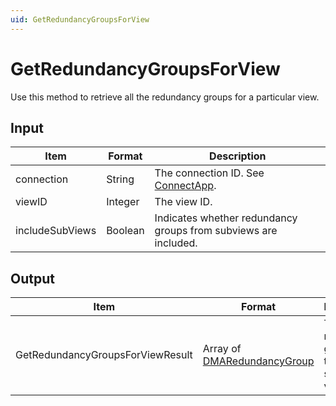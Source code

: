 ```yaml
---
uid: GetRedundancyGroupsForView
---
```


# GetRedundancyGroupsForView

Use this method to retrieve all the redundancy groups for a particular view.

## Input

| Item            | Format  | Description                                                     |
|-----------------|---------|-----------------------------------------------------------------|
| connection      | String  | The connection ID. See [ConnectApp](xref:ConnectApp).           |
| viewID          | Integer | The view ID.                                                    |
| includeSubViews | Boolean | Indicates whether redundancy groups from subviews are included. |

## Output

| Item | Format | Description |
|--|--|--|
| GetRedundancyGroupsForViewResult | Array of [DMARedundancyGroup](xref:DMARedundancyGroup) | The redundancy groups of the specified view. |
